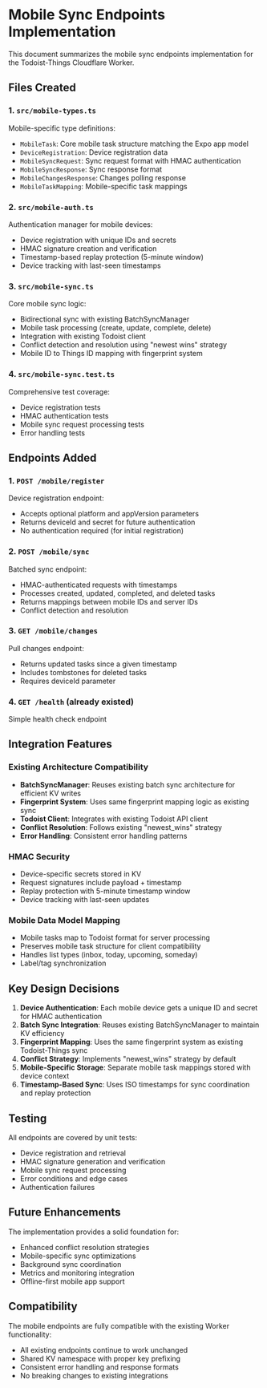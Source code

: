 # Mobile Sync Endpoints Implementation

This document summarizes the mobile sync endpoints implementation for the Todoist-Things Cloudflare Worker.

## Files Created

### 1. `src/mobile-types.ts`
Mobile-specific type definitions:
- `MobileTask`: Core mobile task structure matching the Expo app model
- `DeviceRegistration`: Device registration data
- `MobileSyncRequest`: Sync request format with HMAC authentication
- `MobileSyncResponse`: Sync response format
- `MobileChangesResponse`: Changes polling response
- `MobileTaskMapping`: Mobile-specific task mappings

### 2. `src/mobile-auth.ts`
Authentication manager for mobile devices:
- Device registration with unique IDs and secrets
- HMAC signature creation and verification
- Timestamp-based replay protection (5-minute window)
- Device tracking with last-seen timestamps

### 3. `src/mobile-sync.ts`
Core mobile sync logic:
- Bidirectional sync with existing BatchSyncManager
- Mobile task processing (create, update, complete, delete)
- Integration with existing Todoist client
- Conflict detection and resolution using "newest wins" strategy
- Mobile ID to Things ID mapping with fingerprint system

### 4. `src/mobile-sync.test.ts`
Comprehensive test coverage:
- Device registration tests
- HMAC authentication tests
- Mobile sync request processing tests
- Error handling tests

## Endpoints Added

### 1. `POST /mobile/register`
Device registration endpoint:
- Accepts optional platform and appVersion parameters
- Returns deviceId and secret for future authentication
- No authentication required (for initial registration)

### 2. `POST /mobile/sync`
Batched sync endpoint:
- HMAC-authenticated requests with timestamps
- Processes created, updated, completed, and deleted tasks
- Returns mappings between mobile IDs and server IDs
- Conflict detection and resolution

### 3. `GET /mobile/changes`
Pull changes endpoint:
- Returns updated tasks since a given timestamp
- Includes tombstones for deleted tasks
- Requires deviceId parameter

### 4. `GET /health` (already existed)
Simple health check endpoint

## Integration Features

### Existing Architecture Compatibility
- **BatchSyncManager**: Reuses existing batch sync architecture for efficient KV writes
- **Fingerprint System**: Uses same fingerprint mapping logic as existing sync
- **Todoist Client**: Integrates with existing Todoist API client
- **Conflict Resolution**: Follows existing "newest_wins" strategy
- **Error Handling**: Consistent error handling patterns

### HMAC Security
- Device-specific secrets stored in KV
- Request signatures include payload + timestamp
- Replay protection with 5-minute timestamp window
- Device tracking with last-seen updates

### Mobile Data Model Mapping
- Mobile tasks map to Todoist format for server processing
- Preserves mobile task structure for client compatibility
- Handles list types (inbox, today, upcoming, someday)
- Label/tag synchronization

## Key Design Decisions

1. **Device Authentication**: Each mobile device gets a unique ID and secret for HMAC authentication
2. **Batch Sync Integration**: Reuses existing BatchSyncManager to maintain KV efficiency
3. **Fingerprint Mapping**: Uses the same fingerprint system as existing Todoist-Things sync
4. **Conflict Strategy**: Implements "newest_wins" strategy by default
5. **Mobile-Specific Storage**: Separate mobile task mappings stored with device context
6. **Timestamp-Based Sync**: Uses ISO timestamps for sync coordination and replay protection

## Testing

All endpoints are covered by unit tests:
- Device registration and retrieval
- HMAC signature generation and verification
- Mobile sync request processing
- Error conditions and edge cases
- Authentication failures

## Future Enhancements

The implementation provides a solid foundation for:
- Enhanced conflict resolution strategies
- Mobile-specific sync optimizations
- Background sync coordination
- Metrics and monitoring integration
- Offline-first mobile app support

## Compatibility

The mobile endpoints are fully compatible with the existing Worker functionality:
- All existing endpoints continue to work unchanged
- Shared KV namespace with proper key prefixing
- Consistent error handling and response formats
- No breaking changes to existing integrations

